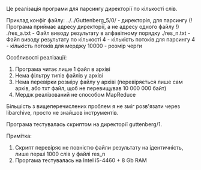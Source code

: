 Це реалізація програми для парсингу директорії по кількості слів.

Приклад конфіг файлу:
../../Guttenberg_5/0/ - директорія, для парсингу (! Програма приймає адресу директорії, а не адресу одного файлу !)
./res_a.txt - Файл виводу результату в алфавітному порядку
./res_n.txt - Файл виводу результату по кількості
4 - кількість потоків для парсингу
4 - кількість потоків для мерджу
10000 - розмір черги

Особливості реалізації:
1) Програма читає лише 1 файл в архіві
2) Нема фільтру типів файлів у архіві
3) Нема перевірки розміру файлу у архіві (перевіряється лише сам архів, або тхт файл, щоб не перевищував 10 000 000 байт)
4) Мердж реалізований не способом MapReduce

Більшість з вищеперечислених проблем я не зміг розв'язати через libarchive, просто не знайшов інструментів.

Програма тестувалась скриптом на директорії guttenberg/1.

Примітка:
1) Скрипт перевіряє не повністю файли результату на ідентичність, лише перші 1000 слів у файлі res_n
2) Проргама тестувалась на Intel i5-4460 + 8 Gb RAM